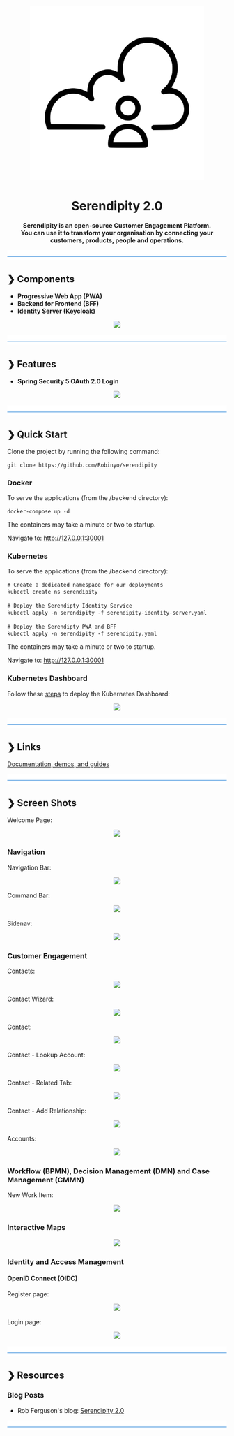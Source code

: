 <p align="center">
  <img src="./serendipity-logo.svg" alt="Serendipity" width="400"/>
</p>

<h1 align="center">Serendipity 2.0</h1>

<p align="center">
  <b>Serendipity is an open-source Customer Engagement Platform.</b></br>
  <b>You can use it to transform your organisation by connecting your customers, products, people and operations.</b></br>
</p>

![divider](./divider.png)

## ❯ Components

- **Progressive Web App (PWA)**
- **Backend for Frontend (BFF)**
- **Identity Server (Keycloak)**

<p align="center">
  <img src="https://github.com/Robinyo/serendipity-2.0/blob/main/docs/screen-shots/context-diagram.png">
</p>

![divider](./divider.png)

## ❯ Features

- **Spring Security 5 OAuth 2.0 Login**

<p align="center">
  <img src="https://github.com/Robinyo/serendipity-2.0/blob/main/docs/screen-shots/sequence-diagram.png">
</p>

![divider](./divider.png)

## ❯ Quick Start

Clone the project by running the following command:

```
git clone https://github.com/Robinyo/serendipity
``` 

### Docker

To serve the applications (from the /backend directory):

```
docker-compose up -d
```

The containers may take a minute or two to startup.

Navigate to: http://127.0.0.1:30001

### Kubernetes

To serve the applications (from the /backend directory):

```
# Create a dedicated namespace for our deployments
kubectl create ns serendipity

# Deploy the Serendipty Identity Service
kubectl apply -n serendipity -f serendipity-identity-server.yaml

# Deploy the Serendipty PWA and BFF
kubectl apply -n serendipity -f serendipity.yaml
```

The containers may take a minute or two to startup.

Navigate to: http://127.0.0.1:30001

### Kubernetes Dashboard

Follow these [steps](https://kubernetes.io/docs/tasks/access-application-cluster/web-ui-dashboard/) to deploy the 
Kubernetes Dashboard:

<p align="center">
  <img src="https://github.com/Robinyo/serendipity-2.0/blob/main/docs/screen-shots/kubernetes-dashboard.png">
</p>

![divider](./divider.png)

## ❯ Links

[Documentation, demos, and guides](./docs/README.md)

![divider](./divider.png)

## ❯ Screen Shots

Welcome Page:

<p align="center">
  <img src="https://github.com/Robinyo/serendipity-2.0/blob/main/docs/screen-shots/welcome-page.png">
</p>

### Navigation

Navigation Bar:

<p align="center">
  <img src="https://github.com/Robinyo/serendipity-2.0/blob/main/docs/screen-shots/navigation-bar.png">
</p>

Command Bar:

<p align="center">
  <img src="https://github.com/Robinyo/serendipity-2.0/blob/main/docs/screen-shots/command-bar.png">
</p>

Sidenav:

<p align="center">
  <img src="https://github.com/Robinyo/serendipity-2.0/blob/main/docs/screen-shots/sidenav.png">
</p>

### Customer Engagement

Contacts:

<p align="center">
  <img src="https://github.com/Robinyo/serendipity-2.0/blob/main/docs/screen-shots/contacts.png">
</p>

Contact Wizard:

<p align="center">
  <img src="https://github.com/Robinyo/serendipity-2.0/blob/main/docs/screen-shots/contact-wizard.png">
</p>

Contact:

<p align="center">
  <img src="https://github.com/Robinyo/serendipity-2.0/blob/main/docs/screen-shots/contact.png">
</p>

Contact - Lookup Account:

<p align="center">
  <img src="https://github.com/Robinyo/serendipity-2.0/blob/main/docs/screen-shots/lookup-account.png">
</p>

Contact - Related Tab:

<p align="center">
  <img src="https://github.com/Robinyo/serendipity-2.0/blob/main/docs/screen-shots/contact-related-tab.png">
</p>

Contact - Add Relationship:

<p align="center">
  <img src="https://github.com/Robinyo/serendipity-2.0/blob/main/docs/screen-shots/contact-add-relationship.png">
</p>

Accounts:

<p align="center">
  <img src="https://github.com/Robinyo/serendipity-2.0/blob/main/docs/screen-shots/accounts.png">
</p>

### Workflow (BPMN), Decision Management (DMN) and Case Management (CMMN)

New Work Item:

<p align="center">
  <img src="https://github.com/Robinyo/serendipity-2.0/blob/main/docs/screen-shots/new-work-item.png">
</p>

### Interactive Maps

<p align="center">
  <img src="https://github.com/Robinyo/serendipity-2.0/blob/main/docs/screen-shots/electoral-division.png">
</p>

### Identity and Access Management

#### OpenID Connect (OIDC)

Register page:

<p align="center">
  <img src="https://github.com/Robinyo/serendipity-2.0/blob/main/docs/screen-shots/register.png">
</p>

Login page:

<p align="center">
  <img src="https://github.com/Robinyo/serendipity-2.0/blob/main/docs/screen-shots/signin.png">
</p>

![divider](./divider.png)

## ❯ Resources

### Blog Posts

* Rob Ferguson's blog: [Serendipity 2.0](https://robferguson.org/blog/2021/11/11/serendipity-2-0/)

![divider](./divider.png)
